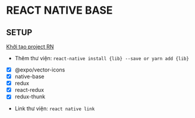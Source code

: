 # REACT NATIVE BASE

## SETUP
[Khởi tạo project RN](https://facebook.github.io/react-native/docs/getting-started)

* Thêm thư viện:
```react-native install {lib} --save or yarn add {lib}```

-[x] @expo/vector-icons
-[x] native-base
-[x] redux
-[x] react-redux
-[x] redux-thunk

* Link thư viện: 
``` react native link ```
